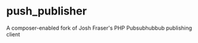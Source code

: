 push_publisher
==============

A composer-enabled fork of Josh Fraser's PHP Pubsubhubbub publishing client
